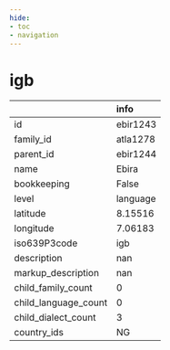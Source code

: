 ```yaml
---
hide:
- toc
- navigation
---
```

# igb
|                      | info     |
|:---------------------|:---------|
| id                   | ebir1243 |
| family_id            | atla1278 |
| parent_id            | ebir1244 |
| name                 | Ebira    |
| bookkeeping          | False    |
| level                | language |
| latitude             | 8.15516  |
| longitude            | 7.06183  |
| iso639P3code         | igb      |
| description          | nan      |
| markup_description   | nan      |
| child_family_count   | 0        |
| child_language_count | 0        |
| child_dialect_count  | 3        |
| country_ids          | NG       |